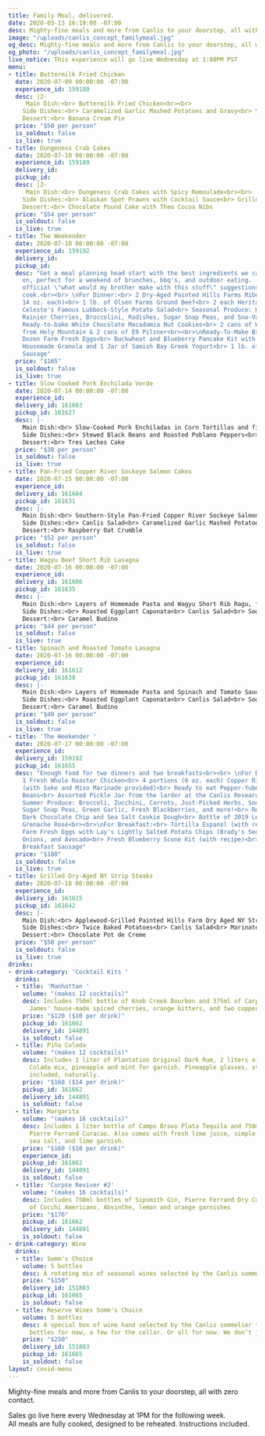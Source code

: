 ```yaml
---
title: Family Meal, delivered.
date: 2020-03-13 16:19:00 -07:00
desc: Mighty-fine meals and more from Canlis to your doorstep, all with zero contact.
image: "/uploads/canlis_concept_familymeal.jpg"
og_desc: Mighty-fine meals and more from Canlis to your doorstep, all with zero contact.
og_photo: "/uploads/canlis_concept_familymeal.jpg"
live_notice: This experience will go live Wednesday at 1:00PM PST
menu:
- title: Buttermilk Fried Chicken
  date: 2020-07-09 00:00:00 -07:00
  experience_id: 159180
  desc: |2-
     Main Dish:<br> Buttermilk Fried Chicken<br><br>
    Side Dishes:<br> Caramelized Garlic Mashed Potatoes and Gravy<br> Yubeshi BBQ Baked Beans<br> Jalepeno Cornbread with Big Leaf Maple Butter<br> Canlis Salad<br><br>
    Dessert:<br> Banana Cream Pie
  price: "$50 per person"
  is_soldout: false
  is_live: true
- title: Dungeness Crab Cakes
  date: 2020-07-10 00:00:00 -07:00
  experience_id: 159189
  delivery_id:
  pickup_id:
  desc: |2-
     Main Dish:<br> Dungeness Crab Cakes with Spicy Remoulade<br><br>
    Side Dishes:<br> Alaskan Spot Prawns with Cocktail Sauce<br> Grilled Summer Corn with Miso Butter, Old Bay, and Herbs<br> Canlis Salad<br> Garlic and Herb Sourdough Rolls<br><br>
    Dessert:<br> Chocolate Pound Cake with Theo Cocoa Nibs
  price: "$54 per person"
  is_soldout: false
  is_live: true
- title: The Weekender
  date: 2020-07-10 00:00:00 -07:00
  experience_id: 159192
  delivery_id:
  pickup_id:
  desc: "Get a meal planning head start with the best ingredients we can get our hands
    on, perfect for a weekend of brunches, bbq's, and outdoor eating.  Complete with
    official \"what would my brother make with this stuff\" suggestions for the home
    cook.<br><br> \nFor Dinner:<br> 2 Dry-Aged Painted Hills Farms Ribeye Steaks (approx.
    14 oz. each)<br> 1 lb. of Olsen Farms Ground Beef<br> 2 each Heritage Pork Chops<br>
    Celeste's Famous Lubbock-Style Potato Salad<br> Seasonal Produce: Heirloom Tomatoes,
    Rainier Cherries, Broccolini, Radishes, Sugar Snap Peas, and Sno-Valley Mushrooms<br>
    Ready-to-bake White Chocolate Macadamia Nut Cookies<br> 2 cans of White Lodge
    from Holy Mountain & 2 cans of E9 Pilsner<br><br>\nReady-To-Make Brunch:<br> 1
    Dozen Farm Fresh Eggs<br> Buckwheat and Blueberry Pancake Kit with Fresh Blueberries<br>
    Housemade Granola and 1 Jar of Samish Bay Greek Yogurt<br> 1 lb. of Breakfast
    Sausage"
  price: "$165"
  is_soldout: false
  is_live: true
- title: Slow Cooked Pork Enchilada Verde
  date: 2020-07-14 00:00:00 -07:00
  experience_id:
  delivery_id: 161603
  pickup_id: 161627
  desc: |-
    Main Dish:<br> Slow-Cooked Pork Enchiladas in Corn Tortillas and finished with a Roasted Salsa Verde, Pickled Onions, Cotija, and Cilantro<br><br>
    Side Dishes:<br> Stewed Black Beans and Roasted Poblano Peppers<br> Spanish-Style Rice with Roasted Tomato and Garlic<br> Canlis Salad<br> Farm Petite Lettuce Salad with Shallot, Radish, Herbs, and a Lime Citronette<br><br>
    Dessert:<br> Tres Leches Cake
  price: "$38 per person"
  is_soldout: false
  is_live: true
- title: Pan-Fried Copper River Sockeye Salmon Cakes
  date: 2020-07-15 00:00:00 -07:00
  experience_id:
  delivery_id: 161604
  pickup_id: 161631
  desc: |-
    Main Dish:<br> Southern-Style Pan-Fried Copper River Sockeye Salmon Cakes served with Spicy Remoulade<br><br>
    Side Dishes:<br> Canlis Salad<br> Caramelized Garlic Mashed Potatoes<br> Grilled Summer Corn with Togarashi and Miso Butter<br> Sourdough Parker House Rolls<br><br>
    Dessert:<br> Raspberry Oat Crumble
  price: "$52 per person"
  is_soldout: false
  is_live: true
- title: Wagyu Beef Short Rib Lasagna
  date: 2020-07-16 00:00:00 -07:00
  experience_id:
  delivery_id: 161606
  pickup_id: 161635
  desc: |-
    Main Dish:<br> Layers of Homemade Pasta and Wagyu Short Rib Ragu, finished with Mozzarella, Basil, and Fiore Sardo<br><br>
    Side Dishes:<br> Roasted Eggplant Caponata<br> Canlis Salad<br> Sourdough Parker House Rolls<br><br>
    Dessert:<br> Caramel Budino
  price: "$44 per person"
  is_soldout: false
  is_live: true
- title: Spinach and Roasted Tomato Lasagna
  date: 2020-07-16 00:00:00 -07:00
  experience_id:
  delivery_id: 161612
  pickup_id: 161638
  desc: |-
    Main Dish:<br> Layers of Homemade Pasta and Spinach and Tomato Sauce, finished with Mozzarella, Basil, and Fiore Sardo<br><br>
    Side Dishes:<br> Roasted Eggplant Caponata<br> Canlis Salad<br> Sourdough Parker House Rolls<br><br>
    Dessert:<br> Caramel Budino
  price: "$40 per person"
  is_soldout: false
  is_live: true
- title: 'The Weekender '
  date: 2020-07-17 00:00:00 -07:00
  experience_id:
  delivery_id: 159192
  pickup_id: 161655
  desc: "Enough food for two dinners and two breakfasts<br><br> \nFor Dinner:<br>
    1 Fresh Whole Roaster Chicken<br> 4 portions (6 oz. each) Copper River King Salmon
    (with Sake and Miso Marinade provided)<br> Ready to eat Pepper-Yubeshi BBQ Baked
    Beans<br> Assorted Pickle Jar from the larder at the Canlis Research Kitchen<br>
    Summer Produce: Broccoli, Zucchini, Carrots, Just-Picked Herbs, Sno-Valley Mushrooms,
    Sugar Snap Peas, Green Garlic, Fresh Blackberries, and more!<br> Ready-to-bake
    Dark Chocolate Chip and Sea Salt Cookie Dough<br> Bottle of 2019 Le Doubblé Troubblé
    Grenache Rosé<br><br>\nFor Breakfast:<br> Tortilla Espanol (with recipe): 1 Dozen
    Farm Fresh Eggs with Lay's Lightly Salted Potato Chips (Brady's Secret Ingredient),
    Onions, and Avocado<br> Fresh Blueberry Scone Kit (with recipe)<br> 1 lb. of Housemade
    Breakfast Sausage"
  price: "$188"
  is_soldout: false
  is_live: true
- title: Grilled Dry-Aged NY Strip Steaks
  date: 2020-07-18 00:00:00 -07:00
  experience_id:
  delivery_id: 161615
  pickup_id: 161642
  desc: |-
    Main Dish:<br> Applewood-Grilled Painted Hills Farm Dry Aged NY Strip Steak<br><br>
    Side Dishes:<br> Twice Baked Potatoes<br> Canlis Salad<br> Marinated and Roasted Zucchini and Summer Squash<br> Roasted Rainier Cherry Au Jus<br><br>
    Dessert:<br> Chocolate Pot de Creme
  price: "$58 per person"
  is_soldout: false
  is_live: true
drinks:
- drink-category: 'Cocktail Kits '
  drinks:
  - title: 'Manhattan '
    volume: "(makes 12 cocktails)"
    desc: Includes 750ml bottle of Knob Creek Bourbon and 375ml of Carpano Antica,
      James' house-made spiced cherries, orange bitters, and two copper garnish picks.
    price: "$120 ($10 per drink)"
    pickup_id: 161662
    delivery_id: 144891
    is_soldout: false
  - title: Piña Colada
    volume: "(makes 12 cocktails)"
    desc: Includes 1 liter of Plantation Original Dark Rum, 2 liters of Canlis Pina
      Colada mix, pineapple and mint for garnish. Pineapple glasses, straws and umbrellas
      included, naturally.
    price: "$168 ($14 per drink)"
    pickup_id: 161662
    delivery_id: 144891
    is_soldout: false
  - title: Margarita
    volume: "(makes 16 cocktails)"
    desc: Includes 1 liter bottle of Campo Bravo Plata Tequila and 750ml bottle of
      Pierre Ferrand Curacao. Also comes with fresh lime juice, simple syrup, Jacobsen
      sea salt, and lime garnish.
    price: "$160 ($10 per drink)"
    experience_id:
    pickup_id: 161662
    delivery_id: 144891
    is_soldout: false
  - title: 'Corpse Reviver #2'
    volume: "(makes 16 cocktails)"
    desc: Includes 750ml bottles of Sipsmith Gin, Pierre Ferrand Dry Curacao and 375ml
      of Cocchi Americano, Absinthe, lemon and orange garnishes
    price: "$176"
    pickup_id: 161662
    delivery_id: 144891
    is_soldout: false
- drink-category: Wine
  drinks:
  - title: Somm's Choice
    volume: 5 bottles
    desc: A rotating mix of seasonal wines selected by the Canlis sommelier team.
    price: "$150"
    delivery_id: 151883
    pickup_id: 161665
    is_soldout: false
  - title: Reserve Wines Somm's Choice
    volume: 5 bottles
    desc: A special box of wine hand selected by the Canlis sommelier team. A few
      bottles for now, a few for the cellar. Or all for now. We don’t judge.
    price: "$250"
    delivery_id: 151883
    pickup_id: 161665
    is_soldout: false
layout: covid-menu
---
```


Mighty-fine meals and more from Canlis to your doorstep, all with zero contact.

Sales go live here every Wednesday at 1PM for the following week.<br> All meals are fully cooked, designed to be reheated. Instructions included.

